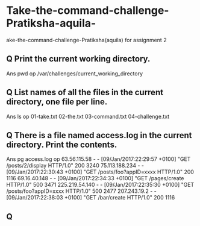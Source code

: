# Take-the-command-challenge-Pratiksha-aquila-
ake-the-command-challenge-Pratiksha(aquila) for assignment 2
 ## Q Print the current working directory.
 Ans pwd
 op /var/challenges/current_working_directory

 ##  Q List names of all the files in the current directory, one file per line.
 Ans ls
 op  01-take.txt
02-the.txt
03-command.txt
04-challenge.txt
## Q There is a file named access.log in the current directory. Print the contents.
Ans pg access.log
op  63.56.115.58 - - [09/Jan/2017:22:29:57 +0100] "GET /posts/2/display HTTP/1.0" 200 3240
75.113.188.234 - - [09/Jan/2017:22:30:43 +0100] "GET /posts/foo?appID=xxxx HTTP/1.0" 200 1116
69.16.40.148 - - [09/Jan/2017:22:34:33 +0100] "GET /pages/create HTTP/1.0" 500 3471
225.219.54.140 - - [09/Jan/2017:22:35:30 +0100] "GET /posts/foo?appID=xxxx HTTP/1.0" 500 2477
207.243.19.2 - - [09/Jan/2017:22:38:03 +0100] "GET /bar/create HTTP/1.0" 200 1116
## Q 
